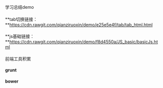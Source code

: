 
学习总结demo
####
**tab切换链接：**https://cdn.rawgit.com/qianziruoxin/demo/e25e5e4f/tab/tab_html.html
####

####
**js基础链接：**https://cdn.rawgit.com/qianziruoxin/demo/f8d4550a/JS_basic/basicJs.html
####

前端工具积累
####
**grunt**
####


####
**bower**
####
